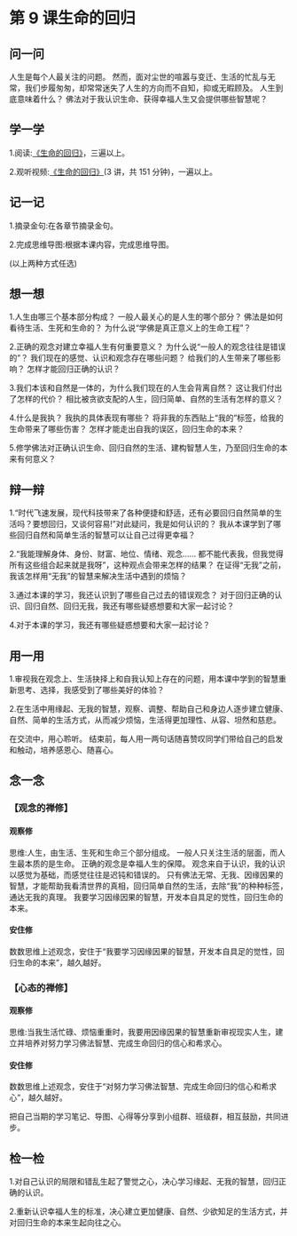 # 第 9 课生命的回归

## 问一问

人生是每个人最关注的问题。
然而，面对尘世的喧嚣与变迁、生活的忙乱与无常，我们步履匆匆，却常常迷失了人生的方向而不自知，抑或无暇顾及。
人生到底意味着什么？
佛法对于我认识生命、获得幸福人生又会提供哪些智慧呢？

## 学一学

1.阅读:[《生命的回归》](./09-生命的回归)，三遍以上。

2.观听视频:[《生命的回归》](https://www.youtube.com/watch?v=vB5DlQnqui4&list=PLFOtSydP54hcKF_EwqYFFZy8nX8yqcTB9)(3 讲，共 151 分钟)，一遍以上。

## 记一记

1.摘录金句:在各章节摘录金句。

2.完成思维导图:根据本课内容，完成思维导图。

(以上两种方式任选)

## 想一想

1.人生由哪三个基本部分构成？
一般人最关心的是人生的哪个部分？
佛法是如何看待生活、生死和生命的？
为什么说“学佛是真正意义上的生命工程”？

2.正确的观念对建立幸福人生有何重要意义？
为什么说“一般人的观念往往是错误的”？
我们现在的感觉、认识和观念存在哪些问题？
给我们的人生带来了哪些影响？
怎样才能回归正确的认识？

3.我们本该和自然是一体的，为什么我们现在的人生会背离自然？
这让我们付出了怎样的代价？
相比被贪欲支配的人生，回归简单、自然的生活有怎样的意义？

4.什么是我执？
我执的具体表现有哪些？
将非我的东西贴上“我的”标签，给我的生命带来了哪些伤害？
怎样才能走出自我的误区，回归生命的本来？

5.修学佛法对正确认识生命、回归自然的生活、建构智慧人生，乃至回归生命的本来有何意义？

## 辩一辩

1.“时代飞速发展，现代科技带来了各种便捷和舒适，还有必要回归自然简单的生活吗？要想回归，又谈何容易!”对此疑问，我是如何认识的？
我从本课学到了哪些回归自然和简单生活的智慧可以让自己过得更幸福？

2.“我能理解身体、身份、财富、地位、情绪、观念......
都不能代表我，但我觉得所有这些组合起来就是我呀”，这种观点会带来怎样的结果？
在证得“无我”之前，我该怎样用“无我”的智慧来解决生活中遇到的烦恼？

3.通过本课的学习，我还认识到了哪些自己过去的错误观念？
对于回归正确的认识、回归自然、回归无我，我还有哪些疑惑想要和大家一起讨论？

4.对于本课的学习，我还有哪些疑惑想要和大家一起讨论？

## 用一用

1.审视我在观念上、生活抉择上和自我认知上存在的问题，用本课中学到的智慧重新思考、选择，我感受到了哪些美好的体验？

2.在生活中用缘起、无我的智慧，观察、调整、帮助自己和身边人逐步建立健康、自然、简单的生活方式，从而减少烦恼，生活得更加理性、从容、坦然和慈悲。

在交流中，用心聆听。
结束前，每人用一两句话随喜赞叹同学们带给自己的启发和触动，培养感恩心、随喜心。

## 念一念

### 【观念的禅修】

#### 观察修

思维:人生，由生活、生死和生命三个部分组成。
一般人只关注生活的层面，而人生最本质的是生命。
正确的观念是幸福人生的保障。
观念来自于认识，我的认识以感觉为基础，而感觉往往是迟钝和错误的。
只有佛法无常、无我、因缘因果的智慧，才能帮助我看清世界的真相，回归简单自然的生活，去除“我”的种种标签，通达无我的真理。
我要学习因缘因果的智慧，开发本自具足的觉性，回归生命的本来。

#### 安住修

数数思维上述观念，安住于“我要学习因缘因果的智慧，开发本自具足的觉性，回归生命的本来”，越久越好。

### 【心态的禅修】

#### 观察修

思维:当我生活忙碌、烦恼重重时，我要用因缘因果的智慧重新审视现实人生，建立并培养对努力学习佛法智慧、完成生命回归的信心和希求心。

#### 安住修

数数思维上述观念，安住于“对努力学习佛法智慧、完成生命回归的信心和希求心”，越久越好。

把自己当期的学习笔记、导图、心得等分享到小组群、班级群，相互鼓励，共同进步。

## 检一检

1.对自己认识的局限和错乱生起了警觉之心，决心学习缘起、无我的智慧，回归正确的认识。

2.重新认识幸福人生的标准，决心建立更加健康、自然、少欲知足的生活方式，并对回归生命的本来生起向往之心。
